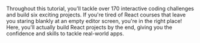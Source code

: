 Throughout this tutorial, you'll tackle over 170 interactive coding challenges and build six exciting projects. If you're tired of React courses that leave you staring blankly at an empty editor screen, you're in the right place! Here, you'll actually build React projects by the end, giving you the confidence and skills to tackle real-world apps.
